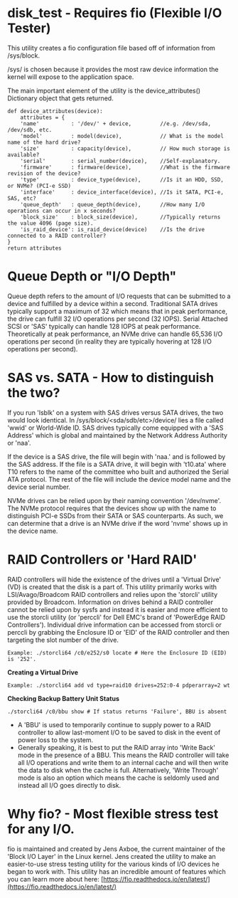 # disk_test - Requires fio (Flexible I/O Tester)
This utility creates a fio configuration file based off of information from /sys/block.

/sys/ is chosen because it provides the most raw device information the kernel will expose to the application space.

The main important element of the utility is the device_attributes() Dictionary object that gets returned.

	def device_attributes(device):
	    attributes = {
        'name'          : '/dev/' + device,         //e.g. /dev/sda, /dev/sdb, etc.
        'model'         : model(device),            // What is the model name of the hard drive?
        'size'          : capacity(device),         // How much storage is available?
        'serial'        : serial_number(device),    //Self-explanatory.
        'firmware'      : firmware(device),         //What is the firmware revision of the device?
        'type'          : device_type(device),      //Is it an HDD, SSD, or NVMe? (PCI-e SSD)
        'interface'     : device_interface(device), //Is it SATA, PCI-e, SAS, etc?
        'queue_depth'   : queue_depth(device),      //How many I/O operations can occur in x seconds?
        'block_size'    : block_size(device),       //Typically returns the value 4096 (page size).
        'is_raid_device': is_raid_device(device)    //Is the drive connected to a RAID controller?
    }
    return attributes
# Queue Depth or "I/O Depth"
Queue depth refers to the amount of I/O requests that can be submitted to a device and fulfilled by a device within a second. Traditional SATA drives typically support a maximum of 32 which means that in peak performance, the drive can fulfill 32 I/O operations per second (32 IOPS). Serial Attached SCSI or 'SAS' typically can handle 128 IOPS at peak performance. Theoretically at peak performance, an NVMe drive can handle 65,536 I/O operations per second (in reality they are typically hovering at 128 I/O operations per second).
# SAS vs. SATA - How to distinguish the two?
If you run 'lsblk' on a system with SAS drives versus SATA drives, the two would look identical.
In /sys/block/<sda/sdb/etc>/device/ lies a file called 'wwid' or World-Wide ID. SAS drives typically come equipped with a 'SAS Address' which is global and maintained by the Network Address Authority or 'naa'.

If the device is a SAS drive, the file will begin with 'naa.' and is followed by the SAS address. If the file is a SATA drive, it will  begin with 't10.ata' where T10 refers to the name of the committee who built and authorized the Serial ATA protocol. The rest of the file will include the device model name and the device serial number.

NVMe drives can be relied upon by their naming convention '/dev/nvme'. The NVMe protocol requires that the devices show up with the name to distinguish PCI-e SSDs from their SATA or SAS counterparts. As such, we can determine that a drive is an NVMe drive if the word 'nvme' shows up in the device name.

# RAID Controllers or 'Hard RAID'
RAID controllers will hide the existence of the drives until a 'Virtual Drive' (VD) is created that the disk is a part of. This utility primarily works with LSI/Avago/Broadcom RAID controllers and relies upon the 'storcli' utility provided by Broadcom.
Information on drives behind a RAID controller cannot be relied upon by sysfs and instead it is easier and more efficient to use the storcli utility (or 'perccli' for  Dell EMC's brand of 'PowerEdge RAID Controllers').
Individual drive information can be accessed from storcli or perccli by grabbing the Enclosure ID or 'EID' of the RAID controller and then targeting the slot number of the drive.
    
    Example: ./storcli64 /c0/e252/s0 locate # Here the Enclosure ID (EID) is '252'.
**Creating a Virtual Drive**
		

    Example: ./storcli64 add vd type=raid10 drives=252:0-4 pdperarray=2 wt
**Checking Backup Battery Unit Status**

    ./storcli64 /c0/bbu show # If status returns 'Failure', BBU is absent

 - A 'BBU' is used to temporarily continue to supply power to a RAID controller to allow last-moment I/O to be saved to disk in the event of power loss to the system.
 - Generally speaking, it is best to put the RAID array into 'Write Back' mode in the presence of a BBU. This means the RAID controller will take all I/O operations and write them to an internal cache and will then write the data to disk when the cache is full. Alternatively, 'Write Through' mode is also an option which means the cache is seldomly used and instead all I/O goes directly to disk.
# Why fio? - Most flexible stress test for any I/O.
fio is maintained and created by Jens Axboe, the current maintainer of the 'Block I/O Layer' in the Linux kernel. Jens created the utility to make an easier-to-use stress testing utility for the various kinds of I/O devices he began to work with. This utility has an incredible amount of features which you can learn more about here: [https://fio.readthedocs.io/en/latest/](https://fio.readthedocs.io/en/latest/)
